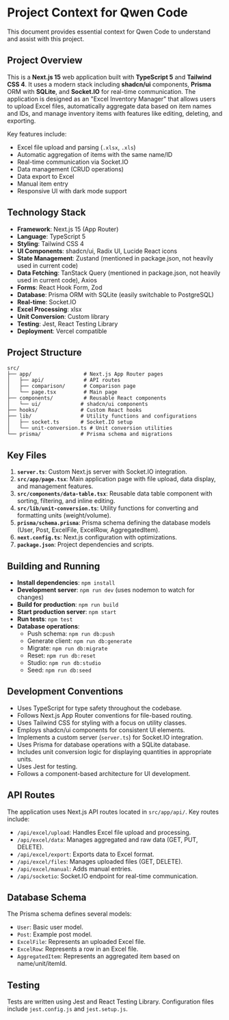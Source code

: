 # Project Context for Qwen Code

This document provides essential context for Qwen Code to understand and assist with this project.

## Project Overview

This is a **Next.js 15** web application built with **TypeScript 5** and **Tailwind CSS 4**. It uses a modern stack including **shadcn/ui** components, **Prisma** ORM with **SQLite**, and **Socket.IO** for real-time communication. The application is designed as an "Excel Inventory Manager" that allows users to upload Excel files, automatically aggregate data based on item names and IDs, and manage inventory items with features like editing, deleting, and exporting.

Key features include:
- Excel file upload and parsing (`.xlsx`, `.xls`)
- Automatic aggregation of items with the same name/ID
- Real-time communication via Socket.IO
- Data management (CRUD operations)
- Data export to Excel
- Manual item entry
- Responsive UI with dark mode support

## Technology Stack

- **Framework**: Next.js 15 (App Router)
- **Language**: TypeScript 5
- **Styling**: Tailwind CSS 4
- **UI Components**: shadcn/ui, Radix UI, Lucide React icons
- **State Management**: Zustand (mentioned in package.json, not heavily used in current code)
- **Data Fetching**: TanStack Query (mentioned in package.json, not heavily used in current code), Axios
- **Forms**: React Hook Form, Zod
- **Database**: Prisma ORM with SQLite (easily switchable to PostgreSQL)
- **Real-time**: Socket.IO
- **Excel Processing**: xlsx
- **Unit Conversion**: Custom library
- **Testing**: Jest, React Testing Library
- **Deployment**: Vercel compatible

## Project Structure

```
src/
├── app/                 # Next.js App Router pages
│   ├── api/             # API routes
│   ├── comparison/      # Comparison page
│   └── page.tsx         # Main page
├── components/          # Reusable React components
│   └── ui/             # shadcn/ui components
├── hooks/              # Custom React hooks
├── lib/                # Utility functions and configurations
│   ├── socket.ts       # Socket.IO setup
│   └── unit-conversion.ts # Unit conversion utilities
└── prisma/             # Prisma schema and migrations
```

## Key Files

1.  **`server.ts`**: Custom Next.js server with Socket.IO integration.
2.  **`src/app/page.tsx`**: Main application page with file upload, data display, and management features.
3.  **`src/components/data-table.tsx`**: Reusable data table component with sorting, filtering, and inline editing.
4.  **`src/lib/unit-conversion.ts`**: Utility functions for converting and formatting units (weight/volume).
5.  **`prisma/schema.prisma`**: Prisma schema defining the database models (User, Post, ExcelFile, ExcelRow, AggregatedItem).
6.  **`next.config.ts`**: Next.js configuration with optimizations.
7.  **`package.json`**: Project dependencies and scripts.

## Building and Running

- **Install dependencies**: `npm install`
- **Development server**: `npm run dev` (uses nodemon to watch for changes)
- **Build for production**: `npm run build`
- **Start production server**: `npm start`
- **Run tests**: `npm test`
- **Database operations**:
  - Push schema: `npm run db:push`
  - Generate client: `npm run db:generate`
  - Migrate: `npm run db:migrate`
  - Reset: `npm run db:reset`
  - Studio: `npm run db:studio`
  - Seed: `npm run db:seed`

## Development Conventions

- Uses TypeScript for type safety throughout the codebase.
- Follows Next.js App Router conventions for file-based routing.
- Uses Tailwind CSS for styling with a focus on utility classes.
- Employs shadcn/ui components for consistent UI elements.
- Implements a custom server (`server.ts`) for Socket.IO integration.
- Uses Prisma for database operations with a SQLite database.
- Includes unit conversion logic for displaying quantities in appropriate units.
- Uses Jest for testing.
- Follows a component-based architecture for UI development.

## API Routes

The application uses Next.js API routes located in `src/app/api/`. Key routes include:
- `/api/excel/upload`: Handles Excel file upload and processing.
- `/api/excel/data`: Manages aggregated and raw data (GET, PUT, DELETE).
- `/api/excel/export`: Exports data to Excel format.
- `/api/excel/files`: Manages uploaded files (GET, DELETE).
- `/api/excel/manual`: Adds manual entries.
- `/api/socketio`: Socket.IO endpoint for real-time communication.

## Database Schema

The Prisma schema defines several models:
- `User`: Basic user model.
- `Post`: Example post model.
- `ExcelFile`: Represents an uploaded Excel file.
- `ExcelRow`: Represents a row in an Excel file.
- `AggregatedItem`: Represents an aggregated item based on name/unit/itemId.

## Testing

Tests are written using Jest and React Testing Library. Configuration files include `jest.config.js` and `jest.setup.js`.
